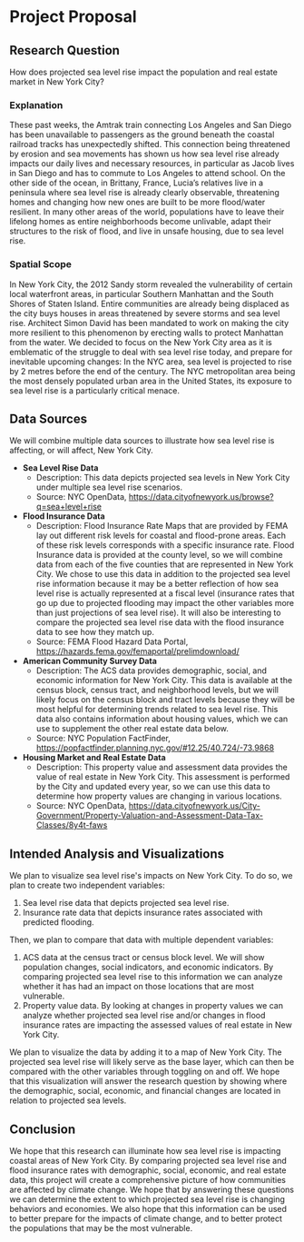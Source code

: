 # Project Proposal
## Research Question
How does projected sea level rise impact the population and real estate market in New York City?

### Explanation
These past weeks, the Amtrak train connecting Los Angeles and San Diego has been unavailable to passengers as the ground beneath the coastal railroad tracks has unexpectedly shifted. This connection being threatened by erosion and sea movements has shown us how sea level rise already impacts our daily lives and necessary resources, in particular as Jacob lives in San Diego and has to commute to Los Angeles to attend school. On the other side of the ocean, in Brittany, France, Lucia’s relatives live in a peninsula where sea level rise is already clearly observable, threatening homes and changing how new ones are built to be more flood/water resilient. In many other areas of the world, populations have to leave their lifelong homes as entire neighborhoods become unlivable, adapt their structures to the risk of flood, and live in unsafe housing, due to sea level rise. 

### Spatial Scope
In New York City, the 2012 Sandy storm revealed the vulnerability of certain local waterfront areas, in particular Southern Manhattan and the South Shores of Staten Island. Entire communities are already being displaced as the city buys houses in areas threatened by severe storms and sea level rise. Architect Simon David has been mandated to work on making the city more resilient to this phenomenon by erecting walls to protect Manhattan from the water. 
We decided to focus on the New York City area as it is emblematic of the struggle to deal with sea level rise today, and prepare for inevitable upcoming changes: In the NYC area, sea level is projected to rise by 2 metres before the end of the century. The NYC metropolitan area being the most densely populated urban area in the United States, its exposure to sea level rise is a particularly critical menace. 

## Data Sources
We will combine multiple data sources to illustrate how sea level rise is affecting, or will affect, New York City.
- **Sea Level Rise Data**
  - Description: This data depicts projected sea levels in New York City under multiple sea level rise scenarios.
  - Source: NYC OpenData, https://data.cityofnewyork.us/browse?q=sea+level+rise
- **Flood Insurance Data**
  - Description: Flood Insurance Rate Maps that are provided by FEMA lay out different risk levels for coastal and flood-prone areas. Each of these risk levels corresponds with a specific insurance rate. Flood Insurance data is provided at the county level, so we will combine data from each of the five counties that are represented in New York City. We chose to use this data in addition to the projected sea level rise information because it may be a better reflection of how sea level rise is actually represented at a fiscal level (insurance rates that go up due to projected flooding may impact the other variables more than just projections of sea level rise). It will also be interesting to compare the projected sea level rise data with the flood insurance data to see how they match up.
  - Source: FEMA Flood Hazard Data Portal, https://hazards.fema.gov/femaportal/prelimdownload/
- **American Community Survey Data**
  - Description: The ACS data provides demographic, social, and economic information for New York City. This data is available at the census block, census tract, and neighborhood levels, but we will likely focus on the census block and tract levels because they will be most helpful for determining trends related to sea level rise. This data also contains information about housing values, which we can use to supplement the other real estate data below.
  - Source: NYC Population FactFinder, https://popfactfinder.planning.nyc.gov/#12.25/40.724/-73.9868
- **Housing Market and Real Estate Data**
  - Description: This property value and assessment data provides the value of real estate in New York City. This assessment is performed by the City and updated every year, so we can use this data to determine how property values are changing in various locations.
  - Source: NYC OpenData, https://data.cityofnewyork.us/City-Government/Property-Valuation-and-Assessment-Data-Tax-Classes/8y4t-faws
## Intended Analysis and Visualizations
We plan to visualize sea level rise's impacts on New York City. To do so, we plan to create two independent variables:
1. Sea level rise data that depicts projected sea level rise.
2. Insurance rate data that depicts insurance rates associated with predicted flooding.

Then, we plan to compare that data with multiple dependent variables:
1. ACS data at the census tract or census block level. We will show population changes, social indicators, and economic indicators. By comparing projected sea level rise to this information we can analyze whether it has had an impact on those locations that are most vulnerable.
2. Property value data. By looking at changes in property values we can analyze whether projected sea level rise and/or changes in flood insurance rates are impacting the assessed values of real estate in New York City.

We plan to visualize the data by adding it to a map of New York City. The projected sea level rise will likely serve as the base layer, which can then be compared with the other variables through toggling on and off. We hope that this visualization will answer the research question by showing where the demographic, social, economic, and financial changes are located in relation to projected sea levels.
## Conclusion
We hope that this research can illuminate how sea level rise is impacting coastal areas of New York City. By comparing projected sea level rise and flood insurance rates with demographic, social, economic, and real estate data, this project will create a comprehensive picture of how communities are affected by climate change.  We hope that by answering these questions we can determine the extent to which projected sea level rise is changing behaviors and economies.  We also hope that this information can be used to better prepare for the impacts of climate change, and to better protect the populations that may be the most vulnerable.
